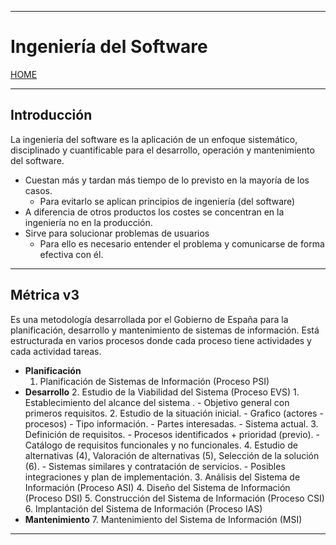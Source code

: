 
---
# Ingeniería del Software

[HOME](../../README.md)

---

## Introducción
La ingeniería del software es la aplicación de un enfoque sistemático, disciplinado y cuantificable para el desarrollo, operación y mantenimiento del software.
- Cuestan más y tardan más tiempo de lo previsto en la mayoría de los casos.
	- Para evitarlo se aplican principios de ingeniería (del software)
- A diferencia de otros productos los costes se concentran en la ingeniería no en la producción.
- Sirve para solucionar problemas de usuarios
	- Para ello es necesario entender el problema y comunicarse de forma efectiva con él.
---
## Métrica v3
Es una metodología desarrollada por el Gobierno de España para la planificación, desarrollo y mantenimiento de sistemas de información.
Está estructurada en varios procesos donde cada proceso tiene actividades y cada actividad tareas.
- **Planificación**
	1. Planificación de Sistemas de Información (Proceso PSI)
- **Desarrollo**
	2. Estudio de la Viabilidad del Sistema (Proceso EVS)
		1. Establecimiento del alcance del sistema .
			- Objetivo general con primeros requisitos.
		2. Estudio de la situación inicial.
			- Grafico (actores - procesos)
			- Tipo información.
			- Partes interesadas.
			- Sistema actual.
		3. Definición de requisitos.
			- Procesos identificados + prioridad (previo).
			- Catálogo de requisitos funcionales y no funcionales.
		4. Estudio de alternativas (4), Valoración de alternativas (5), Selección de la solución (6).
			- Sistemas similares y contratación de servicios.
			- Posibles integraciones y plan de implementación.
	3. Análisis del Sistema de Información (Proceso ASI)
	4. Diseño del Sistema de Información (Proceso DSI)
	5. Construcción del Sistema de Información (Proceso CSI)
	6. Implantación del Sistema de Información (Proceso IAS)
- **Mantenimiento**
	7. Mantenimiento del Sistema de Información (MSI)
---